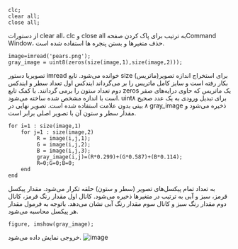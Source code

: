 
```
clc;
clear all;
close all;
```
از دستورات clear all، clc و close all  به ترتیب برای پاک کردن صفحهCommand Window، حذف متغیرها و بستن پنجره ها استفاده شده است.
```
image=imread('pears.png'); 
gray_image = uint8(zeros(size(image,1),size(image,2)));
```
تصویربا دستور imread خوانده می‌شود. تابع size برای استخراج اندازه تصویر(ماتریس) بکار رفته است و سایز کامل ماتریس را بر می‌گرداند ایندکس اول تعداد سطر و ایندکس دوم تعداد ستون را برمی گردانند. با کمک تابع zeros یک ماتریس که حاوی درایه‌های صفر است با اندازه مشخص شده ساخته می‌شود. uint۸ برای تبدیل ورودی به یک عدد صحیح ۸ بیتی بدون علامت استفاده شده است. تصویر نهایی در gray_image ذخیره می‌شود و مقدار سطر و ستون آن با تصویر اصلی برابر است.
```
for i=1 : size(image,1)
    for j=1 : size(image,2)
         R = image(i,j,1);
         G = image(i,j,2);
         B = image(i,j,3);
         gray_image(i,j)=(R*0.299)+(G*0.587)+(B*0.114);
         R=0;G=0;B=0;
    end
end
```
به تعداد تمام پیکسل‌های تصویر (سطر و ستون) حلقه تکرار می‌شود. مقدار پیکسل قرمز، سبز و آبی به ترتیب در متغیر‌ها ذخیره می‌شود. کانال اول مقدار رنگ قرمز، کانال دوم مقدار رنگ سبز و کانال سوم مقدار رنگ آبی نشان می‌دهد. باتوجه به فرمول مقدار هر پیکسل محاسبه می‌شود.
```
figure, imshow(gray_image);
```
خروجی نمایش داده می‌شود.
 ![image](https://github.com/semnan-university-ai/image-processing-class-002/blob/main/exercises/fvatani/15/tamrin15.png)
